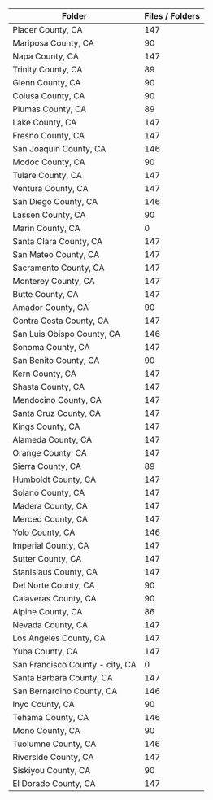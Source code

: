 | Folder                          |   Files / Folders |
|---------------------------------|-------------------|
| Placer County, CA               |               147 |
| Mariposa County, CA             |                90 |
| Napa County, CA                 |               147 |
| Trinity County, CA              |                89 |
| Glenn County, CA                |                90 |
| Colusa County, CA               |                90 |
| Plumas County, CA               |                89 |
| Lake County, CA                 |               147 |
| Fresno County, CA               |               147 |
| San Joaquin County, CA          |               146 |
| Modoc County, CA                |                90 |
| Tulare County, CA               |               147 |
| Ventura County, CA              |               147 |
| San Diego County, CA            |               146 |
| Lassen County, CA               |                90 |
| Marin County, CA                |                 0 |
| Santa Clara County, CA          |               147 |
| San Mateo County, CA            |               147 |
| Sacramento County, CA           |               147 |
| Monterey County, CA             |               147 |
| Butte County, CA                |               147 |
| Amador County, CA               |                90 |
| Contra Costa County, CA         |               147 |
| San Luis Obispo County, CA      |               146 |
| Sonoma County, CA               |               147 |
| San Benito County, CA           |                90 |
| Kern County, CA                 |               147 |
| Shasta County, CA               |               147 |
| Mendocino County, CA            |               147 |
| Santa Cruz County, CA           |               147 |
| Kings County, CA                |               147 |
| Alameda County, CA              |               147 |
| Orange County, CA               |               147 |
| Sierra County, CA               |                89 |
| Humboldt County, CA             |               147 |
| Solano County, CA               |               147 |
| Madera County, CA               |               147 |
| Merced County, CA               |               147 |
| Yolo County, CA                 |               146 |
| Imperial County, CA             |               147 |
| Sutter County, CA               |               147 |
| Stanislaus County, CA           |               147 |
| Del Norte County, CA            |                90 |
| Calaveras County, CA            |                90 |
| Alpine County, CA               |                86 |
| Nevada County, CA               |               147 |
| Los Angeles County, CA          |               147 |
| Yuba County, CA                 |               147 |
| San Francisco County - city, CA |                 0 |
| Santa Barbara County, CA        |               147 |
| San Bernardino County, CA       |               146 |
| Inyo County, CA                 |                90 |
| Tehama County, CA               |               146 |
| Mono County, CA                 |                90 |
| Tuolumne County, CA             |               146 |
| Riverside County, CA            |               147 |
| Siskiyou County, CA             |                90 |
| El Dorado County, CA            |               147 |
